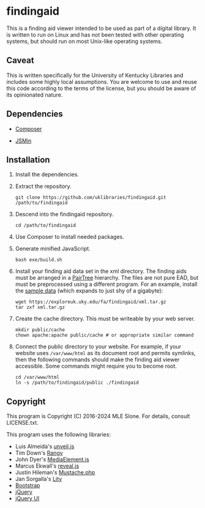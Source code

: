 findingaid
==========

This is a finding aid viewer intended to be used as part of a digital library.
It is written to run on Linux and has not been tested with other operating
systems, but should run on most Unix-like operating systems.

Caveat
------

This is written specifically for the University of Kentucky Libraries and includes
some highly local assumptions.  You are welcome to use and reuse this code according
to the terms of the license, but you should be aware of its opinionated nature.

Dependencies
------------

* [Composer](https://getcomposer.org)

* [JSMin](https://github.com/douglascrockford/JSMin)

Installation
------------

1. Install the dependencies.

2. Extract the repository.

    ```shell
    git clone https://github.com/uklibraries/findingaid.git /path/to/findingaid
    ```

3. Descend into the findingaid repository.

    ```shell
    cd /path/to/findingaid
    ```

4. Use Composer to install needed packages.

5. Generate minified JavaScript.

    ```shell
    bash exe/build.sh
    ```

6. Install your finding aid data set in the xml directory.  The finding aids
must be arranged in a
[PairTree](https://confluence.ucop.edu/display/Curation/PairTree) hierarchy.
The files are not pure EAD, but must be preprocessed using a different
program.  For an example, install the
[sample data](https://exploreuk.uky.edu/fa/findingaid/xml.tar.gz)
(which expands to just shy of a gigabyte):

    ```shell
    wget https://exploreuk.uky.edu/fa/findingaid/xml.tar.gz
    tar zxf xml.tar.gz
    ```

7. Create the cache directory.  This must be writeable by your web server.

    ```shell
    mkdir public/cache
    chown apache:apache public/cache # or appropriate similar command
    ````

8. Connect the public directory to your website.  For example, if your
website uses `/var/www/html` as its document root and permits symlinks, then
the following commands should make the finding aid viewer accessible.  Some
commands might require you to become root.

    ```shell
    cd /var/www/html
    ln -s /path/to/findingaid/public ./findingaid
    ```

Copyright
---------

This program is Copyright (C) 2016-2024 MLE Slone.  For details, consult
LICENSE.txt.

This program uses the following libraries:

* Luis Almeida's [unveil.js](https://github.com/luis-almeida/unveil)
* Tim Down's [Rangy](https://github.com/timdown/rangy)
* John Dyer's [MediaElement.js](http://mediaelementjs.com)
* Marcus Ekwall's [reveal.js](http://stackoverflow.com/a/7031800/237176)
* Justin Hileman's [Mustache.php](https://github.com/bobthecow/mustache.php)
* Jan Sorgalla's [Lity](http://sorgalla.com/lity/)
* [Bootstrap](https://getbootstrap.com)
* [jQuery](https://jquery.org)
* [jQuery UI](https://jqueryui.com)
